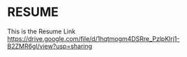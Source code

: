 # RESUME
This is the Resume Link
https://drive.google.com/file/d/1hqtmogm4DSRre_PzlpKlrj1-B2ZMR6gl/view?usp=sharing
